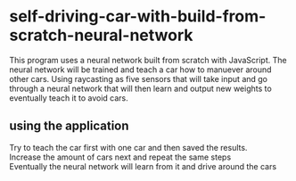 # self-driving-car-with-build-from-scratch-neural-network

This program uses a neural network built from scratch with JavaScript. The neural network will be trained and teach a car how to manuever around other cars.
Using raycasting as five sensors that will take input and go through a neural network that will then learn and output new weights to eventually teach it to avoid cars.

## using the application
Try to teach the car first with one car and then saved the results. </br>
Increase the amount of cars next and repeat the same steps </br>
Eventually the neural network will learn from it and drive around the cars </br>
